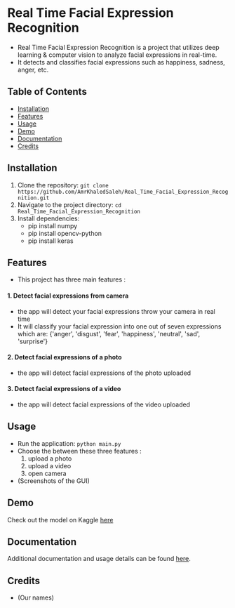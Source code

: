 # Real Time Facial Expression Recognition
- Real Time Facial Expression Recognition is a project that utilizes deep learning & computer vision to analyze facial expressions in real-time. 
- It detects and classifies facial expressions such as happiness, sadness, anger, etc.

## Table of Contents
- [Installation](#installation)
- [Features](#features)
- [Usage](#usage)
- [Demo](#demo)
- [Documentation](#documentation)
- [Credits](#Credits)

## Installation
1. Clone the repository: `git clone https://github.com/AmrKhaledSaleh/Real_Time_Facial_Expression_Recognition.git`
2. Navigate to the project directory: `cd Real_Time_Facial_Expression_Recognition`
3. Install dependencies: 
    - pip install numpy
    - pip install opencv-python
    - pip install keras
   
## Features
- This project has three main features :
#### 1. Detect facial expressions from camera
- the app will detect your facial expressions throw your camera in real time
- It will classify your facial expression into one out of seven expressions which are: {'anger', 'disgust', 'fear', 'happiness', 'neutral', 'sad', 'surprise'}
#### 2. Detect facial expressions of a photo
-  the app will detect facial expressions of the photo uploaded 
#### 3. Detect facial expressions of a video
-  the app will detect facial expressions of the video uploaded 
## Usage
- Run the application: `python main.py`
- Choose the between these three features :
	1. upload a photo
	2. upload a video
	3. open camera
- (Screenshots of the GUI)
## Demo
Check out the model on Kaggle [here](https://www.kaggle.com/code/amrkhaledsaleh/fer-model-try-cnn)
## Documentation
Additional documentation and usage details can be found [here](https://drive.google.com/drive/folders/10yNDfgBiEMw1y8P9f9QAgBBOu7aKYMsw?usp=sharing).
## Credits
- (Our names)








